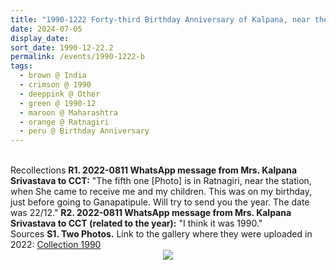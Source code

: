 ```yaml
---
title: "1990-1222 Forty-third Birthday Anniversary of Kalpana, near the Railway Station, Ratnāgirī, Maharashtra, India"
date: 2024-07-05
display_date: 
sort_date: 1990-12-22.2
permalink: /events/1990-1222-b
tags:
  - brown @ India
  - crimson @ 1990
  - deeppink @ Other
  - green @ 1990-12
  - maroon @ Maharashtra
  - orange @ Ratnagiri
  - peru @ Birthday Anniversary
---
```


<br>

<wave-list>
  <list-title color="DarkSeaGreen" width="65"> Recollections</list-title>
  <list-item color="BlanchedAlmond"  width="280"><b>R1. 2022-0811 WhatsApp message from Mrs. Kalpana Srivastava to CCT:</b> "The fifth one [Photo] is in Ratnagiri, near the station, when She came to receive me and my children. This was on my birthday, just before going to Ganapatipule. Will try to send you the year. The date was 22/12."</list-item>
  <list-item color="Lavender"  width="280"><b>R2. 2022-0811 WhatsApp message from Mrs. Kalpana Srivastava to CCT (related to the year):</b> "I think it was 1990."</list-item>  
</wave-list>

<br>

<wave-list>
  <list-title color="DarkSeaGreen" width="40">Sources</list-title>
  <list-item color="BlanchedAlmond"  width="280"><b>S1. Two Photos.</b> Link to the gallery where they were uploaded in 2022:  <a href="https://eternalmoments.smugmug.com/Collections/Mrs-Kalpana-Srivastava-Collection/1990/">Collection 1990</a></list-item>
</wave-list>

<div style="text-align: center"><img src="https://pub-bcc3cbe9b1e94ba1ac28915f7a3900fa.r2.dev/1990-1222_Forty-third_Birthday_Anniversary_of_Kalpana_near_the_Railway_Station_Ratnagiri_Maharashtra_India_01_(Mrs._Kalpana_Srivastava_Collection).jpg" /></div>